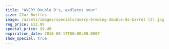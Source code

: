```yaml
---
title: "AVERY Double D's, exdletus sour"
size: 22oz Bottles
image: /assets/images/specials/avery-brewing-double-ds-barrel (2).jpg
reg_price: $12.99
special_price: $9.49
expiration_date: 2016-08-17T00:00:00.000Z
show_special: true
---
```



